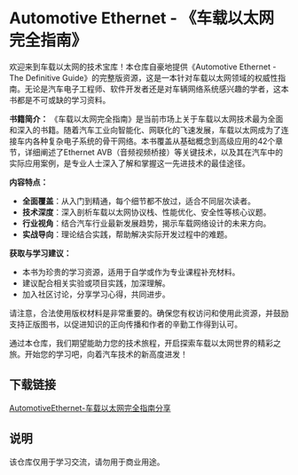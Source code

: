 # Automotive Ethernet - 《车载以太网完全指南》

欢迎来到车载以太网的技术宝库！本仓库自豪地提供《Automotive Ethernet - The Definitive Guide》的完整版资源，这是一本针对车载以太网领域的权威性指南。无论是汽车电子工程师、软件开发者还是对车辆网络系统感兴趣的学者，这本书都是不可或缺的学习资料。

**书籍简介：**
《车载以太网完全指南》是当前市场上关于车载以太网技术最为全面和深入的书籍。随着汽车工业向智能化、网联化的飞速发展，车载以太网成为了连接车内各种复杂电子系统的骨干网络。本书覆盖从基础概念到高级应用的42个章节，详细阐述了Ethernet AVB（音频视频桥接）等关键技术，以及其在汽车中的实际应用案例，是专业人士深入了解和掌握这一先进技术的最佳途径。

**内容特点：**
- **全面覆盖**：从入门到精通，每个细节都不放过，适合不同层次读者。
- **技术深度**：深入剖析车载以太网协议栈、性能优化、安全性等核心议题。
- **行业视角**：结合汽车行业最新发展趋势，揭示车载网络设计的未来方向。
- **实战导向**：理论结合实践，帮助解决实际开发过程中的难题。

**获取与学习建议：**
- 本书为珍贵的学习资源，适用于自学或作为专业课程补充材料。
- 建议配合相关实验或项目实践，加深理解。
- 加入社区讨论，分享学习心得，共同进步。

请注意，合法使用版权材料是非常重要的。确保您有权访问和使用此资源，并鼓励支持正版图书，以促进知识的正向传播和作者的辛勤工作得到认可。

通过本仓库，我们期望能助力您的技术旅程，开启探索车载以太网世界的精彩之旅。开始您的学习吧，向着汽车技术的新高度进发！

## 下载链接
[AutomotiveEthernet-车载以太网完全指南分享](https://pan.quark.cn/s/8ab718bbde0f)

## 说明

该仓库仅用于学习交流，请勿用于商业用途。
